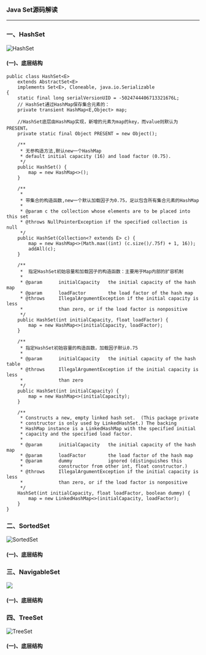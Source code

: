 ### Java Set源码解读 ###
***

### 一、HashSet ###

![HashSet](https://i.imgur.com/kktDhKT.png)

#### (一)、底层结构 ####

	public class HashSet<E>
	    extends AbstractSet<E>
	    implements Set<E>, Cloneable, java.io.Serializable
	{
	    static final long serialVersionUID = -5024744406713321676L;
		// HashSet通过HashMap保存集合元素的：
	    private transient HashMap<E,Object> map;
	
	    //HashSet底层由HashMap实现，新增的元素为map的key，而value则默认为PRESENT。
	    private static final Object PRESENT = new Object();
	
	    /**
	     * 无参构造方法,默认new一个HashMap
	     * default initial capacity (16) and load factor (0.75).
	     */
	    public HashSet() {
	        map = new HashMap<>();
	    }
	
	    /**
	     * 
	     * 带集合的构造函数,new一个默认加载因子为0.75，足以包含所有集合元素的HashMap
	     *
	     * @param c the collection whose elements are to be placed into this set
	     * @throws NullPointerException if the specified collection is null
	     */
	    public HashSet(Collection<? extends E> c) {
	        map = new HashMap<>(Math.max((int) (c.size()/.75f) + 1, 16));
	        addAll(c);
	    }
	
	    /**
	     *  指定HashSet初始容量和加载因子的构造函数：主要用于Map内部的扩容机制
	     *
	     * @param      initialCapacity   the initial capacity of the hash map
	     * @param      loadFactor        the load factor of the hash map
	     * @throws     IllegalArgumentException if the initial capacity is less
	     *             than zero, or if the load factor is nonpositive
	     */
	    public HashSet(int initialCapacity, float loadFactor) {
	        map = new HashMap<>(initialCapacity, loadFactor);
	    }
	
	    /**
	     * 指定HashSet初始容量的构造函数，加载因子默认0.75
	     *
	     * @param      initialCapacity   the initial capacity of the hash table
	     * @throws     IllegalArgumentException if the initial capacity is less
	     *             than zero
	     */
	    public HashSet(int initialCapacity) {
	        map = new HashMap<>(initialCapacity);
	    }
	
	    /**
	     * Constructs a new, empty linked hash set.  (This package private
	     * constructor is only used by LinkedHashSet.) The backing
	     * HashMap instance is a LinkedHashMap with the specified initial
	     * capacity and the specified load factor.
	     *
	     * @param      initialCapacity   the initial capacity of the hash map
	     * @param      loadFactor        the load factor of the hash map
	     * @param      dummy             ignored (distinguishes this
	     *             constructor from other int, float constructor.)
	     * @throws     IllegalArgumentException if the initial capacity is less
	     *             than zero, or if the load factor is nonpositive
	     */
	    HashSet(int initialCapacity, float loadFactor, boolean dummy) {
	        map = new LinkedHashMap<>(initialCapacity, loadFactor);
	    }
	}



### 二、SortedSet ###


![SortedSet](https://i.imgur.com/3rdhLH0.png)

#### (一)、底层结构 ####




### 三、NavigableSet ###

![](https://i.imgur.com/EP26ceN.png)

#### (一)、底层结构 ####




### 四、TreeSet ###

![TreeSet](https://i.imgur.com/HEn2zIq.png)

#### (一)、底层结构 ####













